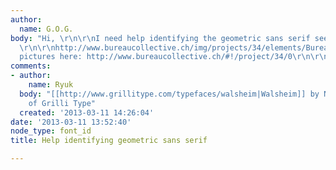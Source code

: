 ```yaml
---
author:
  name: G.O.G.
body: "Hi, \r\n\r\nI need help identifying the geometric sans serif seen on this picture:
  \r\n\r\nhttp://www.bureaucollective.ch/img/projects/34/elements/Bureau-Collective-Visuelle-Dialoge-05.jpg\r\n\r\nMore
  pictures here: http://www.bureaucollective.ch/#!/project/34/0\r\n\r\nThanks in advance"
comments:
- author:
    name: Ryuk
  body: "[[http://www.grillitype.com/typefaces/walsheim|Walsheim]] by No\xEBl Leu
    of Grilli Type"
  created: '2013-03-11 14:26:04'
date: '2013-03-11 13:52:40'
node_type: font_id
title: Help identifying geometric sans serif

---
```


